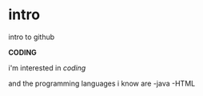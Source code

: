 # intro
intro to github


**CODING**

i'm interested in *coding*

and the programming languages i know are
-java
-HTML
